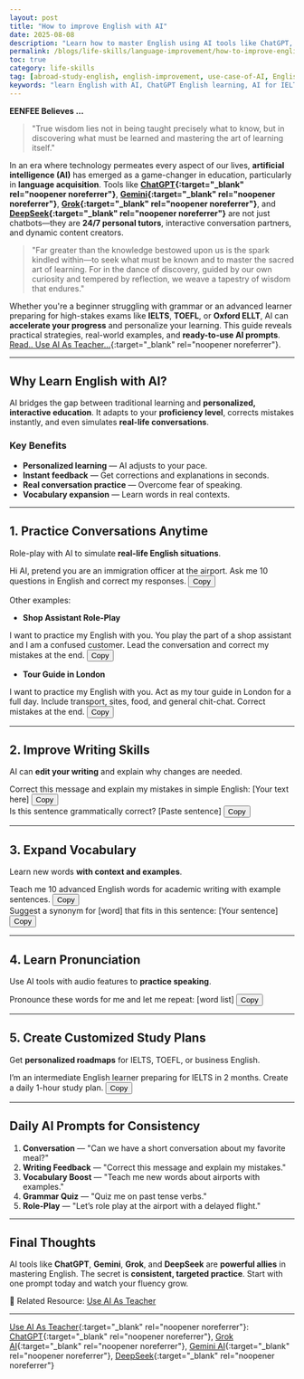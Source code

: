 ```yaml
---
layout: post
title: "How to improve English with AI"
date: 2025-08-08
description: "Learn how to master English using AI tools like ChatGPT, Gemini, Grok, and DeepSeek. Discover prompts, strategies, and study tips for IELTS, TOEFL, and more."
permalink: /blogs/life-skills/language-improvement/how-to-improve-english-with-AI/
toc: true
category: life-skills
tag: [abroad-study-english, english-improvement, use-case-of-AI, English learning, AI tools, ChatGPT, IELTS, TOEFL, Gemini AI, Grok AI, DeepSeek]
keywords: "learn English with AI, ChatGPT English learning, AI for IELTS, AI language learning, Gemini AI English, Grok AI, DeepSeek English, AI prompts for English"
---
```



**EENFEE Believes ...**

> "True wisdom lies not in being taught precisely what to know, but in discovering what must be learned and mastering the art of learning itself."

In an era where technology permeates every aspect of our lives, **artificial intelligence (AI)** has emerged as a game-changer in education, particularly in **language acquisition**. Tools like **[ChatGPT](https://chatgpt.com/){:target="_blank" rel="noopener noreferrer"}**, **[Gemini](https://gemini.google.com/){:target="_blank" rel="noopener noreferrer"}**, **[Grok](https://grok.com/){:target="_blank" rel="noopener noreferrer"}**, and **[DeepSeek](https://chat.deepseek.com/){:target="_blank" rel="noopener noreferrer"}** are not just chatbots—they are **24/7 personal tutors**, interactive conversation partners, and dynamic content creators.

> "Far greater than the knowledge bestowed upon us is the spark kindled within—to seek what must be known and to master the sacred art of learning. For in the dance of discovery, guided by our own curiosity and tempered by reflection, we weave a tapestry of wisdom that endures."

Whether you're a beginner struggling with grammar or an advanced learner preparing for high-stakes exams like **IELTS**, **TOEFL**, or **Oxford ELLT**, AI can **accelerate your progress** and personalize your learning. This guide reveals practical strategies, real-world examples, and **ready-to-use AI prompts**. [Read.. Use AI As Teacher...](/blogs/life-skills/language-improvement/prompts-for-ept-preparation/){:target="_blank" rel="noopener noreferrer"}.

---

## Why Learn English with AI?

AI bridges the gap between traditional learning and **personalized, interactive education**. It adapts to your **proficiency level**, corrects mistakes instantly, and even simulates **real-life conversations**.

### Key Benefits
- **Personalized learning** — AI adjusts to your pace.
- **Instant feedback** — Get corrections and explanations in seconds.
- **Real conversation practice** — Overcome fear of speaking.
- **Vocabulary expansion** — Learn words in real contexts.

---

## 1. Practice Conversations Anytime

Role-play with AI to simulate **real-life English situations**.

<div class="prompt-box">
Hi AI, pretend you are an immigration officer at the airport. Ask me 10 questions in English and correct my responses.
<button class="copy-btn">Copy</button>
</div>

Other examples:
- **Shop Assistant Role-Play**
<div class="prompt-box">
I want to practice my English with you. You play the part of a shop assistant and I am a confused customer. Lead the conversation and correct my mistakes at the end.
<button class="copy-btn">Copy</button>
</div>

- **Tour Guide in London**
<div class="prompt-box">
I want to practice my English with you. Act as my tour guide in London for a full day. Include transport, sites, food, and general chit-chat. Correct mistakes at the end.
<button class="copy-btn">Copy</button>
</div>

---

## 2. Improve Writing Skills

AI can **edit your writing** and explain why changes are needed.

<div class="prompt-box">
Correct this message and explain my mistakes in simple English: [Your text here]
<button class="copy-btn">Copy</button>
</div>

<div class="prompt-box">
Is this sentence grammatically correct? [Paste sentence]
<button class="copy-btn">Copy</button>
</div>

---

## 3. Expand Vocabulary

Learn new words **with context and examples**.

<div class="prompt-box">
Teach me 10 advanced English words for academic writing with example sentences.
<button class="copy-btn">Copy</button>
</div>

<div class="prompt-box">
Suggest a synonym for [word] that fits in this sentence: [Your sentence]
<button class="copy-btn">Copy</button>
</div>

---

## 4. Learn Pronunciation

Use AI tools with audio features to **practice speaking**.

<div class="prompt-box">
Pronounce these words for me and let me repeat: [word list]
<button class="copy-btn">Copy</button>
</div>

---

## 5. Create Customized Study Plans

Get **personalized roadmaps** for IELTS, TOEFL, or business English.

<div class="prompt-box">
I’m an intermediate English learner preparing for IELTS in 2 months. Create a daily 1-hour study plan.
<button class="copy-btn">Copy</button>
</div>

---

## Daily AI Prompts for Consistency

1. **Conversation** — "Can we have a short conversation about my favorite meal?"
2. **Writing Feedback** — "Correct this message and explain my mistakes."
3. **Vocabulary Boost** — "Teach me new words about airports with examples."
4. **Grammar Quiz** — "Quiz me on past tense verbs."
5. **Role-Play** — "Let’s role play at the airport with a delayed flight."

---

## Final Thoughts

AI tools like **ChatGPT**, **Gemini**, **Grok**, and **DeepSeek** are **powerful allies** in mastering English. The secret is **consistent, targeted practice**. Start with one prompt today and watch your fluency grow.

📌 Related Resource: [Use AI As Teacher](/blogs/life-skills/language-improvement/prompts-for-ept-preparation/)

---
[Use AI As Teacher](/blogs/life-skills/language-improvement/prompts-for-ept-preparation/){:target="_blank" rel="noopener noreferrer"}:
[ChatGPT](https://chatgpt.com/){:target="_blank" rel="noopener noreferrer"}, [Grok AI](https://grok.com/){:target="_blank" rel="noopener noreferrer"}, [Gemini AI](https://gemini.google.com/){:target="_blank" rel="noopener noreferrer"}, [DeepSeek](https://chat.deepseek.com/){:target="_blank" rel="noopener noreferrer"}

